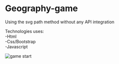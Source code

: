 # Geography-game
Using the svg path method without any API integration

Technologies uses:</br>
-Html</br>
-Css/Bootstrap</br>
-Javascript

![game start](https://user-images.githubusercontent.com/39555628/57438451-8a174900-7276-11e9-8659-7c7a9f2893a3.png)
